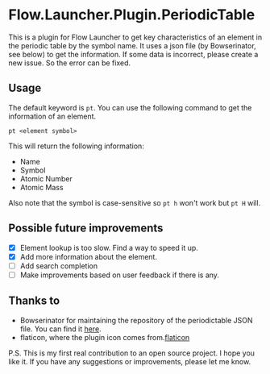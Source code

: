 # Flow.Launcher.Plugin.PeriodicTable

This is a plugin for Flow Launcher to get key characteristics of an element in the periodic table by the symbol name.
It uses a json file (by Bowserinator, see below) to get the information. If some data is incorrect, please create a new
issue. So the error can be fixed.
## Usage

The default keyword is `pt`. You can use the following command to get the information of an element.

```shell
pt <element symbol>
```

This will return the following information:

- Name
- Symbol
- Atomic Number
- Atomic Mass

Also note that the symbol is case-sensitive so `pt h` won't work but `pt H` will.

## Possible future improvements

- [x] Element lookup is too slow. Find a way to speed it up.
- [x] Add more information about the element.
- [ ] Add search completion
- [ ] Make improvements based on user feedback if there is any.

## Thanks to

- Bowserinator for maintaining the repository of the periodictable JSON file. You can find
  it [here](https://github.com/Bowserinator/Periodic-Table-JSON/blob/master/PeriodicTableJSON.json).
- flaticon, where the plugin icon comes from.[flaticon](https://www.flaticon.com/free-icons/periodic-table)

P.S. This is my first real contribution to an open source project. I hope you like it. If you have any suggestions or
improvements, please let me know.


